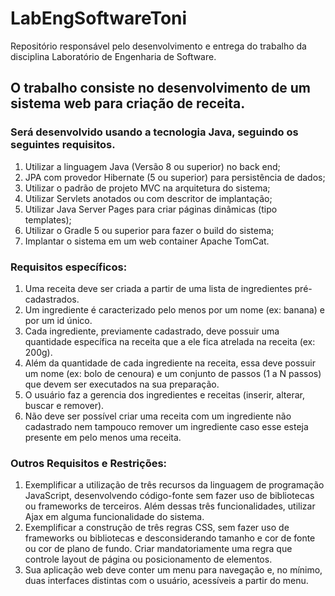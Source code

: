 # LabEngSoftwareToni
Repositório responsável pelo desenvolvimento e entrega do trabalho da disciplina Laboratório de Engenharia de Software.

## O trabalho consiste no desenvolvimento de um sistema web para criação de receita.

### Será desenvolvido usando a tecnologia Java, seguindo os seguintes requisitos.
  1. Utilizar a linguagem Java (Versão 8 ou superior) no back end;
  2. JPA com provedor Hibernate (5 ou superior) para persistência de dados;
  3. Utilizar o padrão de projeto MVC na arquitetura do sistema;
  4. Utilizar Servlets anotados ou com descritor de implantação;
  5. Utilizar Java Server Pages para criar páginas dinâmicas (tipo templates);
  6. Utilizar o Gradle 5 ou superior para fazer o build do sistema;
  7. Implantar o sistema em um web container Apache TomCat.

### Requisitos específicos:
  1. Uma receita deve ser criada a partir de uma lista de ingredientes pré-cadastrados.
  2. Um ingrediente é caracterizado pelo menos por um nome (ex: banana) e por um id único.
  3. Cada ingrediente, previamente cadastrado, deve possuir uma quantidade específica na receita que a ele fica atrelada na receita (ex: 200g).
  4. Além da quantidade de cada ingrediente na receita, essa deve possuir um nome (ex: bolo de cenoura)  e  um  conjunto  de  passos  (1  a  N  passos)  que  devem  ser  executados  na  sua preparação.
  5. O usuário faz a gerencia dos ingredientes e receitas (inserir, alterar, buscar e remover).
  6. Não deve ser possível criar uma receita com um ingrediente não cadastrado nem tampouco remover um ingrediente caso esse esteja presente em pelo menos uma receita.

### Outros Requisitos e Restrições:
  1. Exemplificar a utilização de três recursos da linguagem de programação JavaScript, desenvolvendo código-fonte sem fazer uso de bibliotecas ou frameworks de terceiros. Além dessas três funcionalidades, utilizar Ajax em alguma funcionalidade do sistema.
  2. Exemplificar  a  construção  de  três  regras  CSS,  sem  fazer  uso  de  frameworks  ou bibliotecas e desconsiderando tamanho e cor de fonte ou cor de plano de fundo. Criar mandatoriamente uma regra que controle layout de página ou posicionamento de elementos.
  3. Sua  aplicação  web  deve  conter  um  menu  para  navegação  e,  no  mínimo,  duas interfaces distintas com o usuário, acessíveis a partir do menu. 
